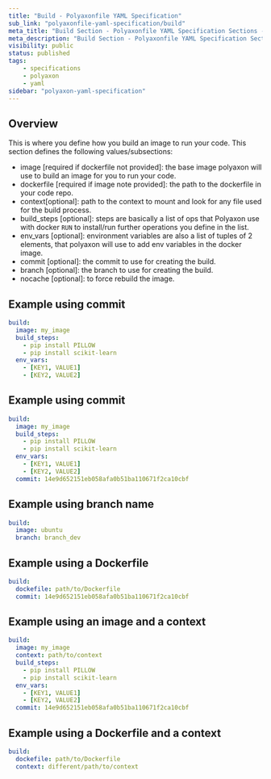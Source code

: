 ```yaml
---
title: "Build - Polyaxonfile YAML Specification"
sub_link: "polyaxonfile-yaml-specification/build"
meta_title: "Build Section - Polyaxonfile YAML Specification Sections - Polyaxon References"
meta_description: "Build Section - Polyaxonfile YAML Specification Sections."
visibility: public
status: published
tags:
    - specifications
    - polyaxon
    - yaml
sidebar: "polyaxon-yaml-specification"
---
```


## Overview

This is where you define how you build an image to run your code.
This section defines the following values/subsections:

 * image [required if dockerfile not provided]: the base image polyaxon will use to build an image for you to run your code.
 * dockerfile [required if image note provided]: the path to the dockerfile in your code repo.
 * context[optional]: path to the context to mount and look for any file used for the build process.
 * build_steps [optional]: steps are basically a list of ops that Polyaxon use with docker
 `RUN` to install/run further operations you define in the list.
 * env_vars [optional]: environment variables are also a list of tuples of 2 elements, that polyaxon will use to add env variables in the docker image.
 * commit [optional]: the commit to use for creating the build.
 * branch [optional]: the branch to use for creating the build.
 * nocache [optional]: to force rebuild the image. 

## Example using commit

```yaml
build:
  image: my_image
  build_steps:
    - pip install PILLOW
    - pip install scikit-learn
  env_vars:
    - [KEY1, VALUE1]
    - [KEY2, VALUE2]
```

## Example using commit

```yaml
build:
  image: my_image
  build_steps:
    - pip install PILLOW
    - pip install scikit-learn
  env_vars:
    - [KEY1, VALUE1]
    - [KEY2, VALUE2]
  commit: 14e9d652151eb058afa0b51ba110671f2ca10cbf
```

## Example using branch name

```yaml
build:
  image: ubuntu
  branch: branch_dev
```

## Example using a Dockerfile


```yaml
build:
  dockefile: path/to/Dockerfile
  commit: 14e9d652151eb058afa0b51ba110671f2ca10cbf
```

## Example using an image and a context


```yaml
build:
  image: my_image
  context: path/to/context
  build_steps:
    - pip install PILLOW
    - pip install scikit-learn
  env_vars:
    - [KEY1, VALUE1]
    - [KEY2, VALUE2]
  commit: 14e9d652151eb058afa0b51ba110671f2ca10cbf
```

## Example using a Dockerfile and a context


```yaml
build:
  dockefile: path/to/Dockerfile
  context: different/path/to/context
```
